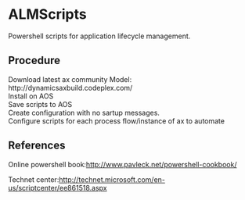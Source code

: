 ALMScripts
==========

Powershell scripts for application lifecycle management. 

<h2> Procedure </h2>
Download latest ax community Model:  http://dynamicsaxbuild.codeplex.com/ <br/>
Install on AOS <br/>
Save scripts to AOS <br/>
Create configuration with no sartup messages. <br/>
Configure scripts for each process flow/instance of ax to automate <br/>

<h2>References</h2>

Online powershell book:http://www.pavleck.net/powershell-cookbook/ </br>

Technet center:http://technet.microsoft.com/en-us/scriptcenter/ee861518.aspx

